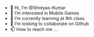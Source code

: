 - 👋 Hi, I’m @Shreyas-Kumar
- 👀 I’m interested in Mobile Games
- 🌱 I’m currently learning at 9th class
- 💞️ I’m looking to collaborate on Github
- 📫 How to reach me ...

<!---
Shreyas-Kumar/Shreyas-Kumar is a ✨ special ✨ repository because its `README.md` (this file) appears on your GitHub profile.
You can click the Preview link to take a look at your changes.
--->

